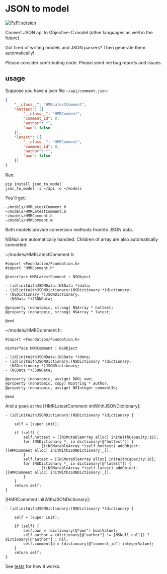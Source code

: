 JSON to model
=============

[![PyPI version]][PyPI]

Convert JSON api to Objective-C model (other languages as well in the future)

Got tired of writing models and JSON parsers? Then generate them automatically!

Please consider contributing code. Please send me bug reports and issues.

usage
-----

Suppose you have a json file `~/api/comment.json`:

```json
{
    "__class__": "HMRLatestComment",
    "hottest": [{
        "__class__": "HMRComment",
        "comment_id": 0,
        "author": "",
        "own": false
    }],
    "latest": [{
        "__class__": "HMRComment",
        "comment_id": 0,
        "author": "",
        "own": false
    }]
}
```

Run:

    pip install json_to_model
    json_to_model -i ~/api -o ~/models

You'll get:

    ~/models/HMRLatestComment.h
    ~/models/HMRLatestComment.m
    ~/models/HMRComment.h
    ~/models/HMRComment.m

Both models provide conversion methods from/to JSON data.

NSNull are automatically handled. Children of array are also automatically converted.

~/models/HMRLatestComment.h:

```objc
#import <Foundation/Foundation.h>
#import "HMRComment.h"

@interface HMRLatestComment : NSObject

- (id)initWithJSONData:(NSData *)data;
- (id)initWithJSONDictionary:(NSDictionary *)dictionary;
- (NSDictionary *)JSONDictionary;
- (NSData *)JSONData;

@property (nonatomic, strong) NSArray * hottest;
@property (nonatomic, strong) NSArray * latest;

@end
```
   
~/models/HMRComment.h:

```objc
#import <Foundation/Foundation.h>

@interface HMRComment : NSObject

- (id)initWithJSONData:(NSData *)data;
- (id)initWithJSONDictionary:(NSDictionary *)dictionary;
- (NSDictionary *)JSONDictionary;
- (NSData *)JSONData;

@property (nonatomic, assign) BOOL own;
@property (nonatomic, copy) NSString * author;
@property (nonatomic, assign) NSInteger commentId;

@end
```

And a peek at the [HMRLatestComment initWithJSONDictionary]:

```objc
- (id)initWithJSONDictionary:(NSDictionary *)dictionary {

    self = [super init];

    if (self) {
        self.hottest = [[NSMutableArray alloc] initWithCapacity:16];
        for (NSDictionary *_ in dictionary[@"hottest"]) {
                [((NSMutableArray *)self.hottest) addObject:[[HMRComment alloc] initWithJSONDictionary:_]];
        }
        self.latest = [[NSMutableArray alloc] initWithCapacity:16];
        for (NSDictionary *_ in dictionary[@"latest"]) {
                [((NSMutableArray *)self.latest) addObject:[[HMRComment alloc] initWithJSONDictionary:_]];
        }
    }
    return self;
}
```

[HMRComment initWithJSONDictionary]:

```objc
- (id)initWithJSONDictionary:(NSDictionary *)dictionary {

    self = [super init];

    if (self) {
        self.own = [dictionary[@"own"] boolValue];
        self.author = (dictionary[@"author"] != [NSNull null]) ? dictionary[@"author"] : nil;
        self.commentId = [dictionary[@"comment_id"] integerValue];
    }
    return self;
}
```

See [tests] for how it works.


[PyPI]:              https://pypi.python.org/pypi/json_to_model
[PyPI version]:      https://img.shields.io/pypi/v/json_to_model.svg?style=flat
[tests]:             https://github.com/clowwindy/json_to_model/tree/master/tests
